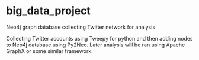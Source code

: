 # big_data_project
Neo4j graph database collecting Twitter network for analysis

Collecting Twitter accounts using Tweepy for python and then adding nodes to Neo4j database using Py2Neo. Later analysis will be ran using Apache GraphX or some similar framework.
